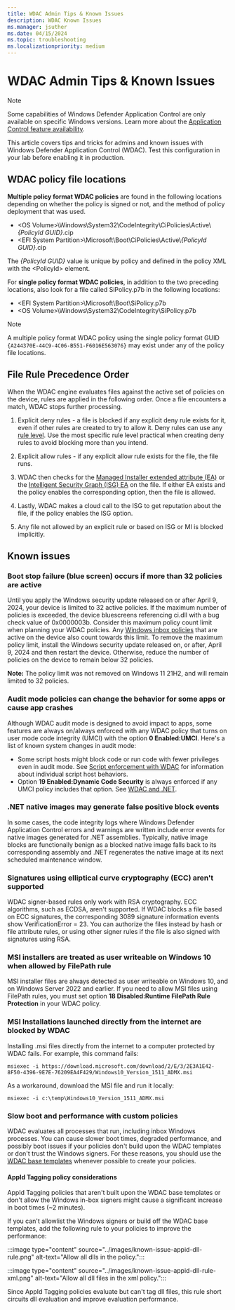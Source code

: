 ```yaml
---
title: WDAC Admin Tips & Known Issues
description: WDAC Known Issues
ms.manager: jsuther
ms.date: 04/15/2024
ms.topic: troubleshooting
ms.localizationpriority: medium
---
```


# WDAC Admin Tips & Known Issues

> [!NOTE]
> Some capabilities of Windows Defender Application Control are only available on specific Windows versions. Learn more about the [Application Control feature availability](/windows/security/threat-protection/windows-defender-application-control/feature-availability).

This article covers tips and tricks for admins and known issues with Windows Defender Application Control (WDAC). Test this configuration in your lab before enabling it in production.

## WDAC policy file locations

**Multiple policy format WDAC policies** are found in the following locations depending on whether the policy is signed or not, and the method of policy deployment that was used.

- &lt;OS Volume&gt;\\Windows\\System32\\CodeIntegrity\\CiPolicies\Active\\*\{PolicyId GUID\}*.cip
- &lt;EFI System Partition&gt;\\Microsoft\\Boot\\CiPolicies\Active\\*\{PolicyId GUID\}*.cip

The *\{PolicyId GUID\}* value is unique by policy and defined in the policy XML with the &lt;PolicyId&gt; element.

For **single policy format WDAC policies**, in addition to the two preceding locations, also look for a file called SiPolicy.p7b in the following locations:

- &lt;EFI System Partition&gt;\\Microsoft\\Boot\\SiPolicy.p7b
- &lt;OS Volume&gt;\\Windows\\System32\\CodeIntegrity\\SiPolicy.p7b

> [!NOTE]
> A multiple policy format WDAC policy using the single policy format GUID `{A244370E-44C9-4C06-B551-F6016E563076}` may exist under any of the policy file locations.

## File Rule Precedence Order

When the WDAC engine evaluates files against the active set of policies on the device, rules are applied in the following order. Once a file encounters a match, WDAC stops further processing.

1. Explicit deny rules - a file is blocked if any explicit deny rule exists for it, even if other rules are created to try to allow it. Deny rules can use any [rule level](/windows/security/threat-protection/windows-defender-application-control/select-types-of-rules-to-create#windows-defender-application-control-file-rule-levels). Use the most specific rule level practical when creating deny rules to avoid blocking more than you intend.

2. Explicit allow rules - if any explicit allow rule exists for the file, the file runs.

3. WDAC then checks for the [Managed Installer extended attribute (EA)](/windows/security/threat-protection/windows-defender-application-control/configure-authorized-apps-deployed-with-a-managed-installer) or the [Intelligent Security Graph (ISG) EA](/windows/security/threat-protection/windows-defender-application-control/use-windows-defender-application-control-with-intelligent-security-graph) on the file. If either EA exists and the policy enables the corresponding option, then the file is allowed.

4. Lastly, WDAC makes a cloud call to the ISG to get reputation about the file, if the policy enables the ISG option.

5. Any file not allowed by an explicit rule or based on ISG or MI is blocked implicitly.

## Known issues

### Boot stop failure (blue screen) occurs if more than 32 policies are active

Until you apply the Windows security update released on or after April 9, 2024, your device is limited to 32 active policies. If the maximum number of policies is exceeded, the device bluescreens referencing ci.dll with a bug check value of 0x0000003b. Consider this maximum policy count limit when planning your WDAC policies. Any [Windows inbox policies](/windows/security/threat-protection/windows-defender-application-control/operations/inbox-wdac-policies) that are active on the device also count towards this limit. To remove the maximum policy limit, install the Windows security update released on, or after, April 9, 2024 and then restart the device. Otherwise, reduce the number of policies on the device to remain below 32 policies.

**Note:** The policy limit was not removed on Windows 11 21H2, and will remain limited to 32 policies.

### Audit mode policies can change the behavior for some apps or cause app crashes

Although WDAC audit mode is designed to avoid impact to apps, some features are always on/always enforced with any WDAC policy that turns on user mode code integrity (UMCI) with the option **0 Enabled:UMCI**. Here's a list of known system changes in audit mode:

- Some script hosts might block code or run code with fewer privileges even in audit mode. See [Script enforcement with WDAC](/windows/security/application-security/application-control/windows-defender-application-control/design/script-enforcement) for information about individual script host behaviors.
- Option **19 Enabled:Dynamic Code Security** is always enforced if any UMCI policy includes that option. See [WDAC and .NET](/windows/security/application-security/application-control/windows-defender-application-control/design/wdac-and-dotnet#wdac-and-net-hardening).

### .NET native images may generate false positive block events

In some cases, the code integrity logs where Windows Defender Application Control errors and warnings are written include error events for native images generated for .NET assemblies. Typically, native image blocks are functionally benign as a blocked native image falls back to its corresponding assembly and .NET regenerates the native image at its next scheduled maintenance window.

### Signatures using elliptical curve cryptography (ECC) aren't supported

WDAC signer-based rules only work with RSA cryptography. ECC algorithms, such as ECDSA, aren't supported. If WDAC blocks a file based on ECC signatures, the corresponding 3089 signature information events show VerificationError = 23. You can authorize the files instead by hash or file attribute rules, or using other signer rules if the file is also signed with signatures using RSA.

### MSI installers are treated as user writeable on Windows 10 when allowed by FilePath rule

MSI installer files are always detected as user writeable on Windows 10, and on Windows Server 2022 and earlier. If you need to allow MSI files using FilePath rules, you must set option **18 Disabled:Runtime FilePath Rule Protection** in your WDAC policy.

### MSI Installations launched directly from the internet are blocked by WDAC

Installing .msi files directly from the internet to a computer protected by WDAC fails.
For example, this command fails:

```console
msiexec -i https://download.microsoft.com/download/2/E/3/2E3A1E42-8F50-4396-9E7E-76209EA4F429/Windows10_Version_1511_ADMX.msi
```

As a workaround, download the MSI file and run it locally:

```console
msiexec -i c:\temp\Windows10_Version_1511_ADMX.msi
```

### Slow boot and performance with custom policies

WDAC evaluates all processes that run, including inbox Windows processes. You can cause slower boot times, degraded performance, and possibly boot issues if your policies don't build upon the WDAC templates or don't trust the Windows signers. For these reasons, you should use the [WDAC base templates](../design/example-wdac-base-policies.md) whenever possible to create your policies.

#### AppId Tagging policy considerations

AppId Tagging policies that aren't built upon the WDAC base templates or don't allow the Windows in-box signers might cause a significant increase in boot times (~2 minutes).

If you can't allowlist the Windows signers or build off the WDAC base templates, add the following rule to your policies to improve the performance:

:::image type="content" source="../images/known-issue-appid-dll-rule.png" alt-text="Allow all dlls in the policy.":::

:::image type="content" source="../images/known-issue-appid-dll-rule-xml.png" alt-text="Allow all dll files in the xml policy.":::

Since AppId Tagging policies evaluate but can't tag dll files, this rule short circuits dll evaluation and improve evaluation performance.
